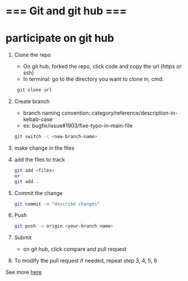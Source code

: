 # === Git and git hub ===

# participate on git hub

1. Clone the repo
    * On git hub, forked the repo, click code and copy the url (https or ssh)
    * In terminal: go to the directory you want to clone in, cmd:
    ```bash
     git clone url
     ```
2. Create branch
    * branch naming convention: category/reference/description-in-kebab-case
    * ex: bugfix/issue#1903/fixe-typo-in-main-file
    ```bash
    git switch -c <new-branch-name>
    ```
3. make change in the files
4. add the files to track
    ```bash
    git add <files>
    or
    git add .
    ```
5. Commit the change
    ```bash 
    git commit -m "describe changes"
    ```
6. Push
    ```bash
    git push -u origin <your-branch name>
    ```
7. Submit
    * on git hub, click compare and pull request

8. To modify the pull request if needed, repeat step 3, 4, 5, 6

See more [here](https://github.com/firstcontributions/first-contributions)

